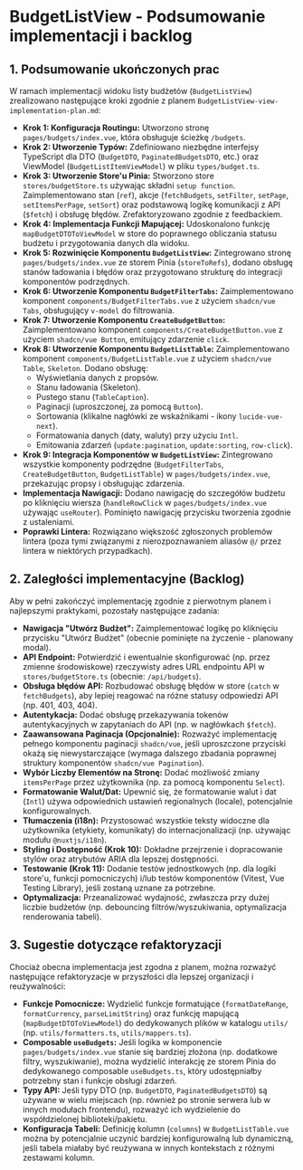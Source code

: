 # BudgetListView - Podsumowanie implementacji i backlog

## 1. Podsumowanie ukończonych prac

W ramach implementacji widoku listy budżetów (`BudgetListView`) zrealizowano następujące kroki zgodnie z planem `BudgetListView-view-implementation-plan.md`:

*   **Krok 1: Konfiguracja Routingu:** Utworzono stronę `pages/budgets/index.vue`, która obsługuje ścieżkę `/budgets`.
*   **Krok 2: Utworzenie Typów:** Zdefiniowano niezbędne interfejsy TypeScript dla DTO (`BudgetDTO`, `PaginatedBudgetsDTO`, etc.) oraz ViewModel (`BudgetListItemViewModel`) w pliku `types/budget.ts`.
*   **Krok 3: Utworzenie Store'u Pinia:** Stworzono store `stores/budgetStore.ts` używając składni `setup function`. Zaimplementowano stan (`ref`), akcje (`fetchBudgets`, `setFilter`, `setPage`, `setItemsPerPage`, `setSort`) oraz podstawową logikę komunikacji z API (`$fetch`) i obsługę błędów. Zrefaktoryzowano zgodnie z feedbackiem.
*   **Krok 4: Implementacja Funkcji Mapującej:** Udoskonalono funkcję `mapBudgetDTOToViewModel` w store do poprawnego obliczania statusu budżetu i przygotowania danych dla widoku.
*   **Krok 5: Rozwinięcie Komponentu `BudgetListView`:** Zintegrowano stronę `pages/budgets/index.vue` ze storem Pinia (`storeToRefs`), dodano obsługę stanów ładowania i błędów oraz przygotowano strukturę do integracji komponentów podrzędnych.
*   **Krok 6: Utworzenie Komponentu `BudgetFilterTabs`:** Zaimplementowano komponent `components/BudgetFilterTabs.vue` z użyciem `shadcn/vue Tabs`, obsługujący `v-model` do filtrowania.
*   **Krok 7: Utworzenie Komponentu `CreateBudgetButton`:** Zaimplementowano komponent `components/CreateBudgetButton.vue` z użyciem `shadcn/vue Button`, emitujący zdarzenie `click`.
*   **Krok 8: Utworzenie Komponentu `BudgetListTable`:** Zaimplementowano komponent `components/BudgetListTable.vue` z użyciem `shadcn/vue Table`, `Skeleton`. Dodano obsługę:
    *   Wyświetlania danych z propsów.
    *   Stanu ładowania (Skeleton).
    *   Pustego stanu (`TableCaption`).
    *   Paginacji (uproszczonej, za pomocą `Button`).
    *   Sortowania (klikalne nagłówki ze wskaźnikami - ikony `lucide-vue-next`).
    *   Formatowania danych (daty, waluty) przy użyciu `Intl`.
    *   Emitowania zdarzeń (`update:pagination`, `update:sorting`, `row-click`).
*   **Krok 9: Integracja Komponentów w `BudgetListView`:** Zintegrowano wszystkie komponenty podrzędne (`BudgetFilterTabs`, `CreateBudgetButton`, `BudgetListTable`) w `pages/budgets/index.vue`, przekazując propsy i obsługując zdarzenia.
*   **Implementacja Nawigacji:** Dodano nawigację do szczegółów budżetu po kliknięciu wiersza (`handleRowClick` w `pages/budgets/index.vue` używając `useRouter`). Pominięto nawigację przycisku tworzenia zgodnie z ustaleniami.
*   **Poprawki Lintera:** Rozwiązano większość zgłoszonych problemów lintera (poza tymi związanymi z nierozpoznawaniem aliasów `@/` przez lintera w niektórych przypadkach).

## 2. Zaległości implementacyjne (Backlog)

Aby w pełni zakończyć implementację zgodnie z pierwotnym planem i najlepszymi praktykami, pozostały następujące zadania:

*   **Nawigacja "Utwórz Budżet":** Zaimplementować logikę po kliknięciu przycisku "Utwórz Budżet" (obecnie pominięte na życzenie - planowany modal).
*   **API Endpoint:** Potwierdzić i ewentualnie skonfigurować (np. przez zmienne środowiskowe) rzeczywisty adres URL endpointu API w `stores/budgetStore.ts` (obecnie: `/api/budgets`).
*   **Obsługa błędów API:** Rozbudować obsługę błędów w store (`catch` w `fetchBudgets`), aby lepiej reagować na różne statusy odpowiedzi API (np. 401, 403, 404).
*   **Autentykacja:** Dodać obsługę przekazywania tokenów autentykacyjnych w zapytaniach do API (np. w nagłówkach `$fetch`).
*   **Zaawansowana Paginacja (Opcjonalnie):** Rozważyć implementację pełnego komponentu paginacji `shadcn/vue`, jeśli uproszczone przyciski okażą się niewystarczające (wymaga dalszego zbadania poprawnej struktury komponentów `shadcn/vue Pagination`).
*   **Wybór Liczby Elementów na Stronę:** Dodać możliwość zmiany `itemsPerPage` przez użytkownika (np. za pomocą komponentu `Select`).
*   **Formatowanie Walut/Dat:** Upewnić się, że formatowanie walut i dat (`Intl`) używa odpowiednich ustawień regionalnych (locale), potencjalnie konfigurowalnych.
*   **Tłumaczenia (i18n):** Przystosować wszystkie teksty widoczne dla użytkownika (etykiety, komunikaty) do internacjonalizacji (np. używając modułu `@nuxtjs/i18n`).
*   **Styling i Dostępność (Krok 10):** Dokładne przejrzenie i dopracowanie stylów oraz atrybutów ARIA dla lepszej dostępności.
*   **Testowanie (Krok 11):** Dodanie testów jednostkowych (np. dla logiki store'u, funkcji pomocniczych) i/lub testów komponentów (Vitest, Vue Testing Library), jeśli zostaną uznane za potrzebne.
*   **Optymalizacja:** Przeanalizować wydajność, zwłaszcza przy dużej liczbie budżetów (np. debouncing filtrów/wyszukiwania, optymalizacja renderowania tabeli).

## 3. Sugestie dotyczące refaktoryzacji

Chociaż obecna implementacja jest zgodna z planem, można rozważyć następujące refaktoryzacje w przyszłości dla lepszej organizacji i reużywalności:

*   **Funkcje Pomocnicze:** Wydzielić funkcje formatujące (`formatDateRange`, `formatCurrency`, `parseLimitString`) oraz funkcję mapującą (`mapBudgetDTOToViewModel`) do dedykowanych plików w katalogu `utils/` (np. `utils/formatters.ts`, `utils/mappers.ts`).
*   **Composable `useBudgets`:** Jeśli logika w komponencie `pages/budgets/index.vue` stanie się bardziej złożona (np. dodatkowe filtry, wyszukiwanie), można wydzielić interakcję ze storem Pinia do dedykowanego composable `useBudgets.ts`, który udostępniałby potrzebny stan i funkcje obsługi zdarzeń.
*   **Typy API:** Jeśli typy DTO (np. `BudgetDTO`, `PaginatedBudgetsDTO`) są używane w wielu miejscach (np. również po stronie serwera lub w innych modułach frontendu), rozważyć ich wydzielenie do współdzielonej biblioteki/pakietu.
*   **Konfiguracja Tabeli:** Definicję kolumn (`columns`) w `BudgetListTable.vue` można by potencjalnie uczynić bardziej konfigurowalną lub dynamiczną, jeśli tabela miałaby być reużywana w innych kontekstach z różnymi zestawami kolumn.
